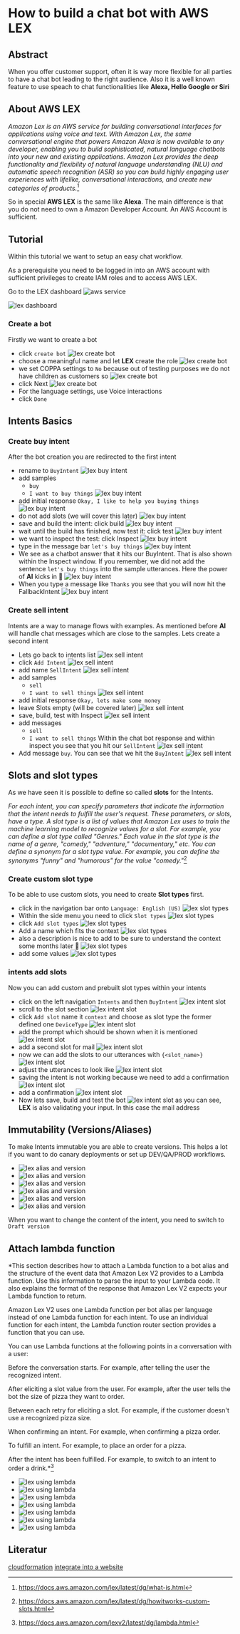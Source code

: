 # How to build a chat bot with AWS LEX

## Abstract

When you offer customer support, often it is way more flexible for all parties to have a chat bot leading to the right audience. Also it is a well known feature to use speach to chat functionalities like **Alexa, Hello Google or Siri**

## About AWS LEX

*Amazon Lex is an AWS service for building conversational interfaces for applications using voice and text. With Amazon Lex, the same conversational engine that powers Amazon Alexa is now available to any developer, enabling you to build sophisticated, natural language chatbots into your new and existing applications. Amazon Lex provides the deep functionality and flexibility of natural language understanding (NLU) and automatic speech recognition (ASR) so you can build highly engaging user experiences with lifelike, conversational interactions, and create new categories of products.*[^lex-what-is]

So in special **AWS LEX** is the same like **Alexa**. The main difference is that you do not need to own a Amazon Developer Account. An AWS Account is sufficient.

## Tutorial

Within this tutorial we want to setup an easy chat workflow.

As a prerequisite you need to be logged in into an AWS account with sufficient privileges to create IAM roles and to access AWS LEX.

Go to the LEX dashboard
![aws service](../assets/aws/lex/1_lex_aws_services.png)

![lex dashboard](../assets/aws/lex/assets/2_lex_dashboard.png)

### Create a bot

Firstly we want to create a bot

- click `create bot`
![lex create bot](../assets/aws/lex/3_1_lex_create_bot.png)
- choose a meaningful name and let **LEX** create the role
![lex create bot](../assets/aws/lex/3_2_lex_create_bot.png)
- we set COPPA settings to `No` because out of testing purposes we do not have children as customers so
![lex create bot](../assets/aws/lex/3_3_lex_create_bot.png)
- click Next
![lex create bot](../assets/aws/lex/3_4_lex_create_bot.png)
- For the language settings, use Voice interactions
- click `Done`

## Intents Basics

### Create buy intent

After the bot creation you are redirected to the first intent

- rename to `BuyIntent`
![lex buy intent](../assets/aws/lex/4_1_lex_buy_intent.png)
- add samples
  - `buy`
  - `I want to buy things`
![lex buy intent](../assets/aws/lex/4_2_lex_buy_intent.png)
- add initial response `Okay, I like to help you buying things`
![lex buy intent](../assets/aws/lex/4_3_lex_buy_intent.png)
- do not add slots (we will cover this later)
![lex buy intent](../assets/aws/lex/4_4_lex_buy_intent.png)
- save and build the intent: click build
![lex buy intent](../assets/aws/lex/4_5_lex_buy_intent.png)
- wait until the build has finished, now test it: click test
![lex buy intent](../assets/aws/lex/4_6_lex_buy_intent.png)
- we want to inspect the test: click Inspect
![lex buy intent](../assets/aws/lex/4_7_lex_buy_intent.png)
- type in the message bar `let's buy things`
![lex buy intent](../assets/aws/lex/4_8_lex_buy_intent.png)
- We see as a chatbot answer that it hits our BuyIntent. That is also shown within the Inspect window. If you remember, we did not add the sentence `let's buy things` into the sample utterances. Here the power of **AI** kicks in :rocket:
![lex buy intent](../assets/aws/lex/4_9_lex_buy_intent.png)
- When you type a message like `Thanks` you see that you will now hit the FallbackIntent
![lex buy intent](../assets/aws/lex/4_10_lex_buy_intent.png)

### Create sell intent

Intents are a way to manage flows with examples. As mentioned before **AI** will handle chat messages which are close to the samples. Lets create a second intent

- Lets go back to intents list
![lex sell intent](../assets/aws/lex/5_1_lex_sell_intent.png)
- click `Add Intent`
![lex sell intent](../assets/aws/lex/5_2_lex_sell_intent.png)
- add name `SellIntent`
![lex sell intent](../assets/aws/lex/5_3_lex_sell_intent.png)
- add samples
  - `sell`
  - `I want to sell things`
![lex sell intent](../assets/aws/lex/5_4_lex_sell_intent.png)
- add initial response `Okay, lets make some money`
- leave Slots empty (will be covered later)
![lex sell intent](../assets/aws/lex/5_6_lex_sell_intent.png)
- save, build, test with Inspect
![lex sell intent](../assets/aws/lex/5_7_lex_sell_intent.png)
- add messages
  - `sell`
  - `I want to sell things`
Within the chat bot response and within inspect you see that you hit our `SellIntent`
![lex sell intent](../assets/aws/lex/5_8_lex_sell_intent.png)
- Add message `buy`. You can see that we hit the `BuyIntent`
![lex sell intent](../assets/aws/lex/5_9_lex_sell_intent.png)

## Slots and slot types

As we have seen it is possible to define so called **slots** for the Intents.

*For each intent, you can specify parameters that indicate the information that the intent needs to fulfill the user's request. These parameters, or slots, have a type. A slot type is a list of values that Amazon Lex uses to train the machine learning model to recognize values for a slot. For example, you can define a slot type called "Genres." Each value in the slot type is the name of a genre, "comedy," "adventure," "documentary," etc. You can define a synonym for a slot type value. For example, you can define the synonyms "funny" and "humorous" for the value "comedy."*[^lex-custom-slots]

### Create custom slot type

To be able to use custom slots, you need to create **Slot types** first.

- click in the navigation bar onto `Language: English (US)`
![lex slot types](../assets/aws/lex/6_1_lex_slot_types.png)
- Within the side menu you need to click `Slot types`
![lex slot types](../assets/aws/lex/6_2_lex_slot_types.png)
- click `Add slot types`
![lex slot types](../assets/aws/lex/6_3_lex_slot_types.png)
- Add a name which fits the context
![lex slot types](../assets/aws/lex/6_4_lex_slot_types.png)
- also a description is nice to add to be sure to understand the context some months later :ninja:
![lex slot types](../assets/aws/lex/6_5_lex_slot_types.png)
- add some values
![lex slot types](../assets/aws/lex/6_6_lex_slot_types.png)

### intents add slots

Now you can add custom and prebuilt slot types within your intents

- click on the left navigation `Intents` and then `BuyIntent`
![lex intent slot](../assets/aws/lex/7_1_lex_intent_slots.png)
- scroll to the slot section
![lex intent slot](../assets/aws/lex/7_2_lex_intent_slots.png)
- click `Add slot` name it `context` and choose as slot type the former defined one `DeviceType`
![lex intent slot](../assets/aws/lex/7_3_lex_intent_slots.png)
- add the prompt which should be shown when it is mentioned
![lex intent slot](../assets/aws/lex/7_4_lex_intent_slots.png)
- add a second slot for mail
![lex intent slot](../assets/aws/lex/7_4_lex_intent_slots_mail.png)
- now we can add the slots to our utterances with `{<slot_name>}`
![lex intent slot](../assets/aws/lex/7_5_lex_intent_slots.png)
- adjust the utterances to look like
![lex intent slot](../assets/aws/lex/7_6_lex_intent_slots.png)
- saving the intent is not working because we need to add a confirmation
![lex intent slot](../assets/aws/lex/7_7_lex_intent_slots.png)
- add a confirmation
![lex intent slot](../assets/aws/lex/7_8_lex_intent_slots.png)
- Now lets save, build and test the bot
![lex intent slot](../assets/aws/lex/7_9_lex_intent_slots.png)
as you can see, **LEX** is also validating your input. In this case the mail address

## Immutability (Versions/Aliases)

To make Intents immutable you are able to create versions. This helps a lot if you want to do canary deployments or set up DEV/QA/PROD workflows.

- ![lex alias and version](../assets/aws/lex/8_1_lex_versions_aliases.png)
- ![lex alias and version](../assets/aws/lex/8_2_lex_versions_aliases.png)
- ![lex alias and version](../assets/aws/lex/8_3_lex_versions_aliases.png)
- ![lex alias and version](../assets/aws/lex/8_4_lex_versions_aliases.png)
- ![lex alias and version](../assets/aws/lex/8_5_lex_versions_aliases.png)
- ![lex alias and version](../assets/aws/lex/8_6_lex_versions_aliases.png)

When you want to change the content of the intent, you need to switch to `Draft version`

## Attach lambda function

*This section describes how to attach a Lambda function to a bot alias and the structure of the event data that Amazon Lex V2 provides to a Lambda function. Use this information to parse the input to your Lambda code. It also explains the format of the response that Amazon Lex V2 expects your Lambda function to return.

Amazon Lex V2 uses one Lambda function per bot alias per language instead of one Lambda function for each intent. To use an individual function for each intent, the Lambda function router section provides a function that you can use.

You can use Lambda functions at the following points in a conversation with a user:

Before the conversation starts. For example, after telling the user the recognized intent.

After eliciting a slot value from the user. For example, after the user tells the bot the size of pizza they want to order.

Between each retry for eliciting a slot. For example, if the customer doesn't use a recognized pizza size.

When confirming an intent. For example, when confirming a pizza order.

To fulfill an intent. For example, to place an order for a pizza.

After the intent has been fulfilled. For example, to switch to an intent to order a drink.*[^lex-using-lambda]

- ![lex using lambda](../assets/aws/lex/9_1_lex_lambda.png)
- ![lex using lambda](../assets/aws/lex/9_2_lex_lambda.png)
- ![lex using lambda](../assets/aws/lex/9_3_lex_lambda.png)
- ![lex using lambda](../assets/aws/lex/9_4_lex_lambda.png)
- ![lex using lambda](../assets/aws/lex/9_5_lex_lambda.png)
- ![lex using lambda](../assets/aws/lex/9_6_lex_lambda.png)
- ![lex using lambda](../assets/aws/lex/9_7_lex_lambda.png)

## Literatur

[cloudformation][lex-cloudformation]
[integrate into a website][lex-integrate-with-website]

[^lex-what-is]: https://docs.aws.amazon.com/lex/latest/dg/what-is.html
[^lex-custom-slots]: https://docs.aws.amazon.com/lex/latest/dg/howitworks-custom-slots.html
[^lex-using-lambda]: https://docs.aws.amazon.com/lexv2/latest/dg/lambda.html

[lex-cloudformation]: https://docs.aws.amazon.com/AWSCloudFormation/latest/UserGuide/AWS_Lex.html
[lex-integrate-with-website]: https://docs.aws.amazon.com/lex/latest/dg/ex-web.html
